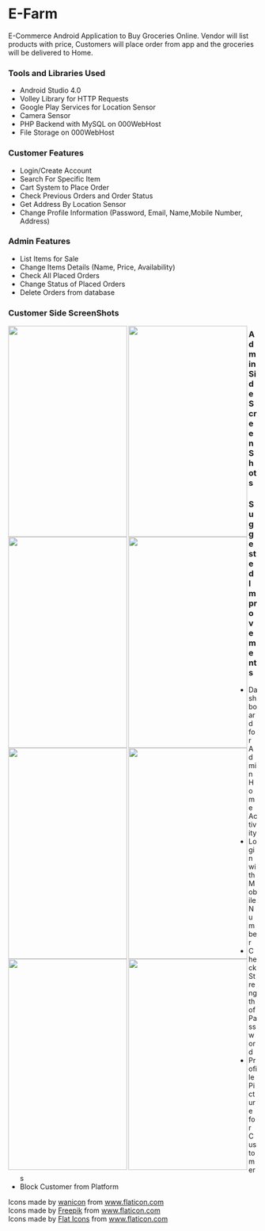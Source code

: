# E-Farm
E-Commerce Android Application to Buy Groceries Online. Vendor will list products with price, Customers will place order from app and the groceries will be delivered to Home.

### Tools and Libraries Used  
- Android Studio 4.0
- Volley Library for HTTP Requests
- Google Play Services for Location Sensor
- Camera Sensor
- PHP Backend with MySQL on 000WebHost
- File Storage on 000WebHost

### Customer Features
- Login/Create Account
- Search For Specific Item
- Cart System to Place Order
- Check Previous Orders and Order Status
- Get Address By Location Sensor
- Change Profile Information (Password, Email, Name,Mobile Number, Address)

### Admin Features 
- List Items for Sale 
- Change Items Details (Name, Price, Availability)
- Check All Placed Orders 
- Change Status of Placed Orders
- Delete Orders from database 

### Customer Side ScreenShots
<a href="url"><img src="https://github.com/Mandar800" align="left" height="426" width="240" ></a>
<a href="url"><img src="https://github.com/Mandar800" align="left" height="426" width="240" ></a>
<a href="url"><img src="https://github.com/Mandar800" align="left" height="426" width="240" ></a>
<a href="url"><img src="https://github.com/Mandar800" align="left" height="426" width="240" ></a>

### Admin Side ScreenShots
<a href="url"><img src="https://github.com/Mandar800" align="left" height="426" width="240" ></a>
<a href="url"><img src="https://github.com/Mandar800" align="left" height="426" width="240" ></a>
<a href="url"><img src="https://github.com/Mandar800" align="left" height="426" width="240" ></a>
<a href="url"><img src="https://github.com/Mandar800" align="left" height="426" width="240" ></a>

### Suggested Improvements
- Dashboard for Admin Home Activity
- Login with Mobile Number
- Check Strength of Password
- Profile Picture for Customers 
- Block Customer from Platform

<div>Icons made by <a href="https://www.flaticon.com/authors/wanicon" title="wanicon">wanicon</a> from <a href="https://www.flaticon.com/" title="Flaticon">www.flaticon.com</a></div>
<div>Icons made by <a href="https://www.flaticon.com/authors/freepik" title="Freepik">Freepik</a> from <a href="https://www.flaticon.com/" title="Flaticon">www.flaticon.com</a></div>
<div>Icons made by <a href="https://www.flaticon.com/authors/flat-icons" title="Flat Icons">Flat Icons</a> from <a href="https://www.flaticon.com/" title="Flaticon">www.flaticon.com</a></div>
